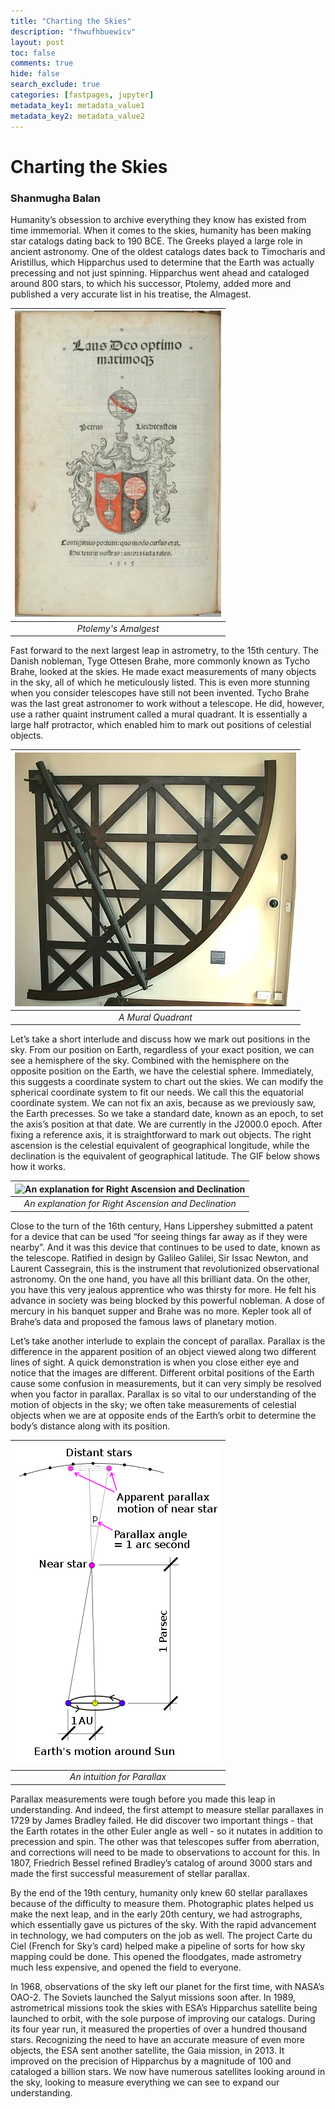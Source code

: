 ```yaml
---
title: "Charting the Skies"
description: "fhwufhbuewicv"
layout: post
toc: false
comments: true
hide: false
search_exclude: true
categories: [fastpages, jupyter]
metadata_key1: metadata_value1
metadata_key2: metadata_value2
---
```



# Charting the Skies
### Shanmugha Balan

Humanity’s obsession to archive everything they know has existed from time immemorial. When it comes to the skies, humanity has been making star catalogs dating back to 190 BCE. The Greeks played a large role in ancient astronomy. One of the oldest catalogs dates back to Timocharis and Aristillus, which Hipparchus used to determine that the Earth was actually precessing and not just spinning. Hipparchus went ahead and cataloged around 800 stars, to which his successor, Ptolemy, added more and published a very accurate list in his treatise, the Almagest.

|![Ptolemy's Amalgest](assets/blog/1_astrometry/ptolemy.png) | 
|:--:| 
| *Ptolemy's Amalgest* |

Fast forward to the next largest leap in astrometry, to the 15th century. The Danish nobleman, Tyge Ottesen Brahe, more commonly known as Tycho Brahe, looked at the skies. He made exact measurements of many objects in the sky, all of which he meticulously listed. This is even more stunning when you consider telescopes have still not been invented. Tycho Brahe was the last great astronomer to work without a telescope. He did, however, use a rather quaint instrument called a mural quadrant. It is essentially a large half protractor, which enabled him to mark out positions of celestial objects.

|![A Mural Quadrant](assets/blog/1_astrometry/quadrant.png) | 
|:--:| 
| *A Mural Quadrant* |

Let’s take a short interlude and discuss how we mark out positions in the sky. From our position on Earth, regardless of your exact position, we can see a hemisphere of the sky. Combined with the hemisphere on the opposite position on the Earth, we have the celestial sphere. Immediately, this suggests a coordinate system to chart out the skies. We can modify the spherical coordinate system to fit our needs. We call this the equatorial coordinate system. We can not fix an axis, because as we previously saw, the Earth precesses. So we take a standard date, known as an epoch, to set the axis’s position at that date. We are currently in the J2000.0 epoch. After fixing a reference axis, it is straightforward to mark out objects. The right ascension is the celestial equivalent of geographical longitude, while the declination is the equivalent of geographical latitude. The GIF below shows how it works.

|![An explanation for Right Ascension and Declination](https://upload.wikimedia.org/wikipedia/commons/6/66/Ra_and_dec_demo_animation_small.gif)|
|:--:| 
| *An explanation for Right Ascension and Declination* |

Close to the turn of the 16th century, Hans Lippershey submitted a patent for a device that can be used “for seeing things far away as if they were nearby”. And it was this device that continues to be used to date, known as the telescope. Ratified in design by Galileo Galilei, Sir Issac Newton, and Laurent Cassegrain, this is the instrument that revolutionized observational astronomy. On the one hand, you have all this brilliant data. On the other, you have this very jealous apprentice who was thirsty for more. He felt his advance in society was being blocked by this powerful nobleman. A dose of mercury in his banquet supper and Brahe was no more. Kepler took all of Brahe’s data and proposed the famous laws of planetary motion.

Let’s take another interlude to explain the concept of parallax. Parallax is the difference in the apparent position of an object viewed along two different lines of sight. A quick demonstration is when you close either eye and notice that the images are different. Different orbital positions of the Earth cause some confusion in measurements, but it can very simply be resolved when you factor in parallax. Parallax is so vital to our understanding of the motion of objects in the sky; we often take measurements of celestial objects when we are at opposite ends of the Earth’s orbit to determine the body’s distance along with its position.

|![An intuition for Parallax](assets/blog/1_astrometry/parallax.png) | 
|:--:| 
| *An intuition for Parallax* |

Parallax measurements were tough before you made this leap in understanding. And indeed, the first attempt to measure stellar parallaxes in 1729 by James Bradley failed. He did discover two important things - that the Earth rotates in the other Euler angle as well - so it nutates in addition to precession and spin. The other was that telescopes suffer from aberration, and corrections will need to be made to observations to account for this. In 1807, Friedrich Bessel refined Bradley’s catalog of around 3000 stars and made the first successful measurement of stellar parallax.

By the end of the 19th century, humanity only knew 60 stellar parallaxes because of the difficulty to measure them. Photographic plates helped us make the next leap, and in the early 20th century, we had astrographs, which essentially gave us pictures of the sky. With the rapid advancement in technology, we had computers on the job as well. The project Carte du Ciel (French for Sky’s card) helped make a pipeline of sorts for how sky mapping could be done. This opened the floodgates, made astrometry much less expensive, and opened the field to everyone.

In 1968, observations of the sky left our planet for the first time, with NASA’s OAO-2. The Soviets launched the Salyut missions soon after. In 1989, astrometrical missions took the skies with ESA’s Hipparchus satellite being launched to orbit, with the sole purpose of improving our catalogs. During its four year run, it measured the properties of over a hundred thousand stars. Recognizing the need to have an accurate measure of even more objects, the ESA sent another satellite, the Gaia mission, in 2013. It improved on the precision of Hipparchus by a magnitude of 100 and cataloged a billion stars. We now have numerous satellites looking around in the sky, looking to measure everything we can see to expand our understanding.  

[^1]: All images from Wikimedia Commons

